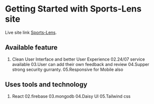 # Getting Started with Sports-Lens site 

Live site link [Sports-Lens](https://sports-lens-assignment.web.app).

## Available feature 

01. Clean User Interface and better User Experience
02.24/07 service available
03.User can add their own feedback and review
04.Supper strong security gurranty.
05.Responsive for Mobile also


## Uses tools and technology
01. React
02.firebase
03.mongodb
04.Daisy UI
05.Tailwind css




